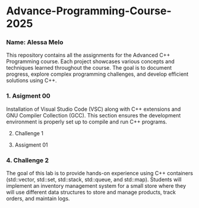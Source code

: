 # Advance-Programming-Course-2025
### Name: Alessa Melo
This repository contains all the assignments for the Advanced C++ Programming course. Each project showcases various concepts and techniques learned throughout the course. The goal is to document progress, explore complex programming challenges, and develop efficient solutions using C++.

### 1. Asigment 00
 Installation of Visual Studio Code (VSC) along with C++ extensions and GNU Compiler Collection (GCC). This section ensures the development environment is properly set up to compile and run C++ programs.


2. Challenge 1


3.  Assigment 01
   

### 4. Challenge 2
The goal of this lab is to provide hands-on experience using C++ containers (std::vector, std::set, std::stack, std::queue, and std::map). Students will implement an inventory management system for a small store where they will use different data structures to store and manage products, track orders, and maintain logs.
